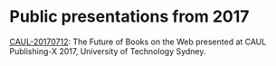# Public presentations from 2017

[CAUL-20170712](CAUL-20170712/slides/index.html): The Future of Books on the Web presented at CAUL Publishing-X 2017, University of Technology Sydney.
